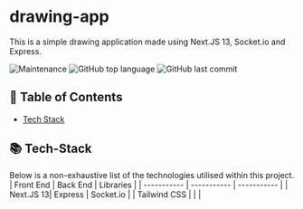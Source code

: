 # drawing-app

This is a simple drawing application made using Next.JS 13, Socket.io and Express.

![Maintenance](https://img.shields.io/maintenance/yes/2023)
![GitHub top language](https://img.shields.io/github/languages/top/m-foskett/drawing-app)
![GitHub last commit](https://img.shields.io/github/last-commit/m-foskett/drawing-app)

## :scroll: Table of Contents
<!-- - [Screenshots](#computer-screenshots) -->
- [Tech Stack](#books-tech-stack)
<!-- - [Run Deployed Version](#running-run-deployed-version) -->

<!-- ## :computer: Screenshots
<div style="display: inline_block" align="center"><br>
 <img align="center" alt="Demo Usage"  width="1200" src="/screenshots/demo_usage.gif">
 <img align="center" alt="Sign In Page"  width="1200" src="/public/signIn_screenshot.PNG">
 <img align="center" alt="Documentation Page"  width="1200" src="/public/documentation_screenshot.PNG">
 <img align="center" alt="Dashboard Page"  width="1200" src="/public/dashboard_screenshot.PNG">
</div> -->

## :books: Tech-Stack
Below is a non-exhaustive list of the technologies utilised within this project.
| Front End | Back End | Libraries |
| ----------- | ----------- | ----------- |
| Next.JS 13| Express | Socket.io |
| Tailwind CSS |  |  |

<!-- ## :running: Run Deployed Version
Deployed using Vercel at this domain: https://grammar-checker-sigma.vercel.app/

🔴 If the text edit demo doesn't work, it is likely due to revoked access to the Sapling API Key (Pro Plan feature). -->


